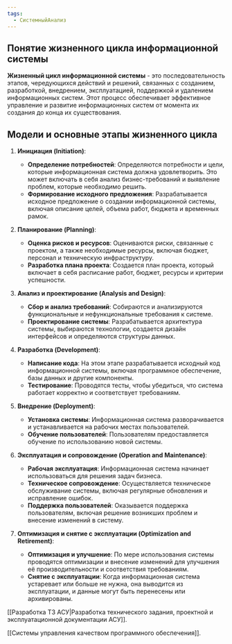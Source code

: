 ```yaml
---
tags:
  - СистемныйАнализ
---
```


## Понятие жизненного цикла информационной системы

**Жизненный цикл информационной системы** - это последовательность этапов, чередующихся действий и решений, связанных с созданием, разработкой, внедрением, эксплуатацией, поддержкой и удалением информационных систем. Этот процесс обеспечивает эффективное управление и развитие информационных систем от момента их создания до конца их существования.
## Модели и основные этапы жизненного цикла

1. **Инициация (Initiation)**:
    
    - **Определение потребностей**: Определяются потребности и цели, которые информационная система должна удовлетворить. Это может включать в себя анализ бизнес-требований и выявление проблем, которые необходимо решить.
    - **Формирование исходного предложения**: Разрабатывается исходное предложение о создании информационной системы, включая описание целей, объема работ, бюджета и временных рамок.
2. **Планирование (Planning)**:
    
    - **Оценка рисков и ресурсов**: Оцениваются риски, связанные с проектом, а также необходимые ресурсы, включая бюджет, персонал и техническую инфраструктуру.
    - **Разработка плана проекта**: Создается план проекта, который включает в себя расписание работ, бюджет, ресурсы и критерии успешности.
3. **Анализ и проектирование (Analysis and Design)**:
    
    - **Сбор и анализ требований**: Собираются и анализируются функциональные и нефункциональные требования к системе.
    - **Проектирование системы**: Разрабатывается архитектура системы, выбираются технологии, создается дизайн интерфейсов и определяются структуры данных.
4. **Разработка (Development)**:
    
    - **Написание кода**: На этом этапе разрабатывается исходный код информационной системы, включая программное обеспечение, базы данных и другие компоненты.
    - **Тестирование**: Проводятся тесты, чтобы убедиться, что система работает корректно и соответствует требованиям.
5. **Внедрение (Deployment)**:
    
    - **Установка системы**: Информационная система разворачивается и устанавливается на рабочих местах пользователей.
    - **Обучение пользователей**: Пользователям предоставляется обучение по использованию новой системы.
6. **Эксплуатация и сопровождение (Operation and Maintenance)**:
    
    - **Рабочая эксплуатация**: Информационная система начинает использоваться для решения задач бизнеса.
    - **Техническое сопровождение**: Осуществляется техническое обслуживание системы, включая регулярные обновления и исправление ошибок.
    - **Поддержка пользователей**: Оказывается поддержка пользователям, включая решение возникших проблем и внесение изменений в систему.
7. **Оптимизация и снятие с эксплуатации (Optimization and Retirement)**:
    
    - **Оптимизация и улучшение**: По мере использования системы проводятся оптимизации и внесение изменений для улучшения её производительности и соответствия требованиям.
    - **Снятие с эксплуатации**: Когда информационная система устаревает или больше не нужна, она выводится из эксплуатации, и данные могут быть перенесены или архивированы.

[[Разработка ТЗ АСУ|Разработка технического задания, проектной и эксплуатационной документации АСУ]].

[[Системы управления качеством программного обеспечения]].

